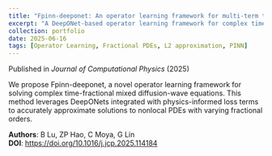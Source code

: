 ```yaml
---
title: "Fpinn-deeponet: An operator learning framework for multi-term time-fractional mixed diffusion-wave equations"
excerpt: "A DeepONet-based operator learning framework for complex time-fractional PDEs.<br/><img src='/images/fpinn-deeponet-thumb.png'>"
collection: portfolio
date: 2025-06-16
tags: [Operator Learning, Fractional PDEs, L2 approximation, PINN]
---
```


Published in *Journal of Computational Physics* (2025)

We propose Fpinn-deeponet, a novel operator learning framework for solving complex time-fractional mixed diffusion-wave equations. This method leverages DeepONets integrated with physics-informed loss terms to accurately approximate solutions to nonlocal PDEs with varying fractional orders.

**Authors**: B Lu, ZP Hao, C Moya, G Lin  
**DOI**: https://doi.org/10.1016/j.jcp.2025.114184 
